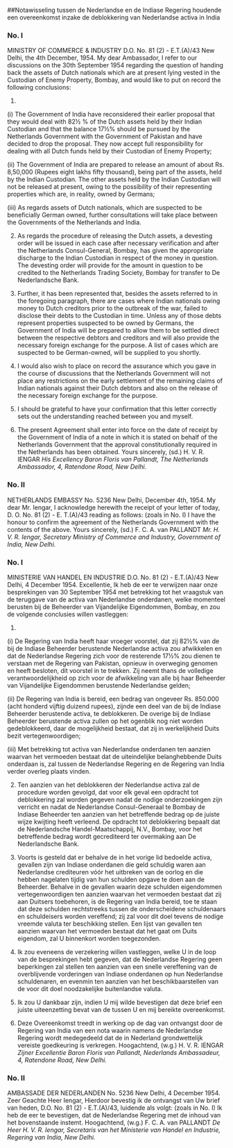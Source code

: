 <meta http-equiv='Content-Type' content='text/html; charset=utf-8' />

##Notawisseling tussen de Nederlandse en de Indiase Regering houdende een overeenkomst inzake de deblokkering van Nederlandse activa in India

### No.  I  

MINISTRY OF COMMERCE & INDUSTRY D.O. No. 81 (2) - E.T.(A)/43 New Delhi, the 4th December, 1954. My dear Ambassador, I refer to our discussions on the 30th September 1954 regarding the question of handing back the assets of Dutch nationals which are at present lying vested in the Custodian of Enemy Property, Bombay, and would like to put on record the following conclusions: 

1. 
(i) The Government of India have reconsidered their earlier proposal that they would deal with 82½ % of the Dutch assets held by their Indian Custodian and that the balance 17½% should be pursued by the Netherlands Government with the Government of Pakistan and have decided to drop the proposal. They now accept full responsibility for dealing with all Dutch funds held by their Custodian of Enemy Property;  

(ii) The Government of India are prepared to release an amount of about Rs. 8,50,000 (Rupees eight lakhs fifty thousand), being part of the assets, held by the Indian Custodian. The other assets held by the Indian Custodian will not be released at present, owing to the possibility of their representing properties which are, in reality, owned by Germans;  

(iii) As regards assets of Dutch nationals, which are suspected to be beneficially German owned, further consultations will take place between the Governments of the Netherlands and India.    

2. As regards the procedure of releasing the Dutch assets, a devesting order will be issued in each case after necessary verification and after the Netherlands Consul-General, Bombay, has given the appropriate discharge to the Indian Custodian in respect of the money in question. The devesting order will provide for the amount in question to be credited to the Netherlands Trading Society, Bombay for transfer to De Nederlandsche Bank.  

3. Further, it has been represented that, besides the assets referred to in the foregoing paragraph, there are cases where Indian nationals owing money to Dutch creditors prior to the outbreak of the war, failed to disclose their debts to the Custodian in time. Unless any of those debts represent properties suspected to be owned by Germans, the Government of India will be prepared to allow them to be settled direct between the respective debtors and creditors and will also provide the necessary foreign exchange for the purpose. A list of cases which are suspected to be German-owned, will be supplied to you shortly.  

4. I would also wish to place on record the assurance which you gave in the course of discussions that the Netherlands Government will not place any restrictions on the early settlement of the remaining claims of Indian nationals against their Dutch debtors and also on the release of the necessary foreign exchange for the purpose.  

5. I should be grateful to have your confirmation that this letter correctly sets out the understanding reached between you and myself.  

6. The present Agreement shall enter into force on the date of receipt by the Government of India of a note in which it is stated on behalf of the Netherlands Government that the approval constitutionally required in the Netherlands has been obtained.   Yours sincerely, (sd.) H. V. R. IENGAR  *His Excellency Baron Floris van Pallandt,*   *The Netherlands Ambassador,*   *4, Ratendone Road,*   *New Delhi.*    

### No.  II  

NETHERLANDS EMBASSY No. 5236 New Delhi, December 4th, 1954. My dear Mr. Iengar, I acknowledge herewith the receipt of your letter of today, D. O. No. 81 (2) - E. T.(A)/43 reading as follows:  (zoals in No. I)  I have the honour to confirm the agreement of the Netherlands Government with the contents of the above. Yours sincerely, (sd.) F. C. A. van PALLANDT  *Mr. H. V. R. Iengar,*   *Secretary Ministry of Commerce and Industry,*   *Government of India,*   *New Delhi.*    

### No.  I  

MINISTERIE VAN HANDEL EN INDUSTRIE D.O. No. 81 (2) - E.T.(A)/43 New Delhi, 4 December 1954. Excellentie, Ik heb de eer te verwijzen naar onze besprekingen van 30 September 1954 met betrekking tot het vraagstuk van de teruggave van de activa van Nederlandse onderdanen, welke momenteel berusten bij de Beheerder van Vijandelijke Eigendommen, Bombay, en zou de volgende conclusies willen vastleggen: 

1. 

(i) De Regering van India heeft haar vroeger voorstel, dat zij 82½% van de bij de Indiase Beheerder berustende Nederlandse activa zou afwikkelen en dat de Nederlandse Regering zich voor de resterende 17½% zou dienen te verstaan met de Regering van Pakistan, opnieuw in overweging genomen en heeft besloten, dit voorstel in te trekken. Zij neemt thans de volledige verantwoordelijkheid op zich voor de afwikkeling van alle bij haar Beheerder van Vijandelijke Eigendommen berustende Nederlandse gelden;  

(ii) De Regering van India is bereid, een bedrag van ongeveer Rs. 850.000 (acht honderd vijftig duizend rupees), zijnde een deel van de bij de Indiase Beheerder berustende activa, te deblokkeren. De overige bij de Indiase Beheerder berustende activa zullen op het ogenblik nog niet worden gedeblokkeerd, daar de mogelijkheid bestaat, dat zij in werkelijkheid Duits bezit vertegenwoordigen;  

(iii) Met betrekking tot activa van Nederlandse onderdanen ten aanzien waarvan het vermoeden bestaat dat de uiteindelijke belanghebbende Duits onderdaan is, zal tussen de Nederlandse Regering en de Regering van India verder overleg plaats vinden.    

2. Ten aanzien van het deblokkeren der Nederlandse activa zal de procedure worden gevolgd, dat voor elk geval een opdracht tot deblokkering zal worden gegeven nadat de nodige onderzoekingen zijn verricht en nadat de Nederlandse Consul-Generaal te Bombay de Indiase Beheerder ten aanzien van het betreffende bedrag op de juiste wijze kwijting heeft verleend. De opdracht tot deblokkering bepaalt dat de Nederlandsche Handel-Maatschappij, N.V., Bombay, voor het betreffende bedrag wordt gecrediteerd ter overmaking aan De Nederlandsche Bank.  

3. Voorts is gesteld dat er behalve de in het vorige lid bedoelde activa, gevallen zijn van Indiase onderdanen die geld schuldig waren aan Nederlandse crediteuren vóór het uitbreken van de oorlog en die hebben nagelaten tijdig van hun schulden opgave te doen aan de Beheerder. Behalve in de gevallen waarin deze schulden eigendommen vertegenwoordigen ten aanzien waarvan het vermoeden bestaat dat zij aan Duitsers toebehoren, is de Regering van India bereid, toe te staan dat deze schulden rechtstreeks tussen de onderscheidene schuldenaars en schuldeisers worden vereffend; zij zal voor dit doel tevens de nodige vreemde valuta ter beschikking stellen. Een lijst van gevallen ten aanzien waarvan het vermoeden bestaat dat het gaat om Duits eigendom, zal U binnenkort worden toegezonden.  

4. Ik zou eveneens de verzekering willen vastleggen, welke U in de loop van de besprekingen hebt gegeven, dat de Nederlandse Regering geen beperkingen zal stellen ten aanzien van een snelle vereffening van de overblijvende vorderingen van Indiase onderdanen op hun Nederlandse schuldenaren, en evenmin ten aanzien van het beschikbaarstellen van de voor dit doel noodzakelijke buitenlandse valuta.  

5. Ik zou U dankbaar zijn, indien U mij wilde bevestigen dat deze brief een juiste uiteenzetting bevat van de tussen U en mij bereikte overeenkomst.  

6. Deze Overeenkomst treedt in werking op de dag van ontvangst door de Regering van India van een nota waarin namens de Nederlandse Regering wordt medegedeeld dat de in Nederland grondwettelijk vereiste goedkeuring is verkregen.   Hoogachtend, (w.g.) H. V. R. IENGAR  *Zijner Excellentie*   *Baron Floris van Pallandt,*   *Nederlands Ambassadeur,*   *4, Ratendone Road,*   *New Delhi.*    

### No.  II  

AMBASSADE DER NEDERLANDEN No. 5236 New Delhi, 4 December 1954. Zeer Geachte Heer Iengar, Hierdoor bevestig ik de ontvangst van Uw brief van heden, D.O. No. 81 (2) - E.T.(A)/43, luidende als volgt:  (zoals in No. I)  Ik heb de eer te bevestigen, dat de Nederlandse Regering met de inhoud van het bovenstaande instemt. Hoogachtend, (w.g.) F. C. A. van PALLANDT  *De Heer H. V. R. Iengar,*   *Secretaris van het Ministerie van Handel en Industrie,*   *Regering van India,*   *New Delhi.*    
